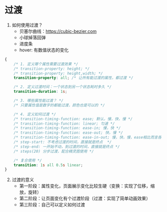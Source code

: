 # 过渡
1. 如何使用过渡？
    * 贝塞尔曲线：https://cubic-bezier.com
    * 小球掉落回弹
    * 进度条
    * hover: 有数值状态的变化
```css
{
    /* 1. 定义哪个属性需要过渡效果 */
    /* transition-property: height; */
    /* transition-property: height,width; */
    transition-property: all; /* 让所有能过渡的属性，都过渡 */

    /* 2. 定义过渡时间：一个状态到另一个状态耗时多久 */
    transition-duration: 1s;

    /* 3. 哪些属性能过渡？ */
    /* 只要属性值是数字的都能过渡，颜色也是可以的 */

    /* 4. 定义如何过渡 */
    /* transition-timing-function: ease; 默认，慢，快，慢 */
    /* transition-timing-function: linear; 匀速 */
    /* transition-timing-function: ease-in; 慢，快 */
    /* transition-timing-function: ease-out; 快，慢 */
    /* transition-timing-function: ease-in-out; 慢，快，慢，ease相比而言各平滑一点，ease-in-out一开始更慢一点 */
    /* step-start: 不考虑过渡的时间，直接就是终点  */
    /* step-end: 一开始不动，到过渡的时间，直接就是终点 */
    /* steps(20) 分步过渡，配合精灵图使用 */

    /* 复合使用 */
    transition: 1s all 0.5s linear;
}
```

2. 过渡的意义
    * 第一阶段：属性变化，页面展示变化比较生硬（变换：实现了位移，缩放，旋转）
    * 第二阶段：让页面变化有个过渡阶段（过渡：实现了简单动画效果）
    * 第三阶段：自己可以定义如何过渡






